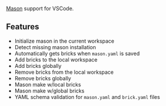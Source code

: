 [Mason][mason_link] support for VSCode.

## Features

- Initialize mason in the current workspace
- Detect missing mason installation
- Automatically gets bricks when `mason.yaml` is saved
- Add bricks to the local workspace
- Add bricks globally
- Remove bricks from the local workspace
- Remove bricks globally
- Mason make w/local bricks
- Mason make w/global bricks
- YAML schema validation for `mason.yaml` and `brick.yaml` files

[mason_link]: https://github.com/felangel/mason
